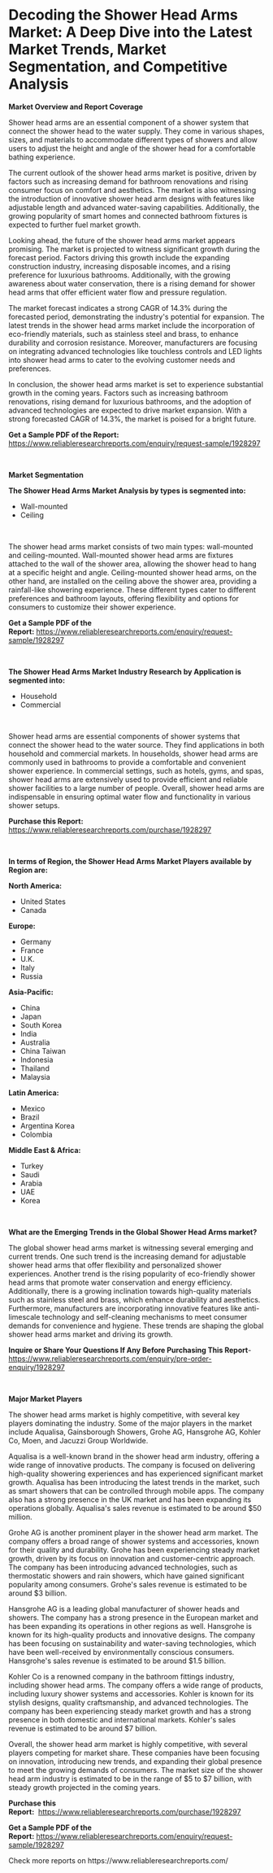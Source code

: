 <p><h1>Decoding the Shower Head Arms Market: A Deep Dive into the Latest Market Trends, Market Segmentation, and Competitive Analysis</h1></p><p><strong>Market Overview and Report Coverage</strong></p>
<p><p>Shower head arms are an essential component of a shower system that connect the shower head to the water supply. They come in various shapes, sizes, and materials to accommodate different types of showers and allow users to adjust the height and angle of the shower head for a comfortable bathing experience.</p><p>The current outlook of the shower head arms market is positive, driven by factors such as increasing demand for bathroom renovations and rising consumer focus on comfort and aesthetics. The market is also witnessing the introduction of innovative shower head arm designs with features like adjustable length and advanced water-saving capabilities. Additionally, the growing popularity of smart homes and connected bathroom fixtures is expected to further fuel market growth.</p><p>Looking ahead, the future of the shower head arms market appears promising. The market is projected to witness significant growth during the forecast period. Factors driving this growth include the expanding construction industry, increasing disposable incomes, and a rising preference for luxurious bathrooms. Additionally, with the growing awareness about water conservation, there is a rising demand for shower head arms that offer efficient water flow and pressure regulation.</p><p>The market forecast indicates a strong CAGR of 14.3% during the forecasted period, demonstrating the industry's potential for expansion. The latest trends in the shower head arms market include the incorporation of eco-friendly materials, such as stainless steel and brass, to enhance durability and corrosion resistance. Moreover, manufacturers are focusing on integrating advanced technologies like touchless controls and LED lights into shower head arms to cater to the evolving customer needs and preferences.</p><p>In conclusion, the shower head arms market is set to experience substantial growth in the coming years. Factors such as increasing bathroom renovations, rising demand for luxurious bathrooms, and the adoption of advanced technologies are expected to drive market expansion. With a strong forecasted CAGR of 14.3%, the market is poised for a bright future.</p></p>
<p><strong>Get a Sample PDF of the Report:</strong> <a href="https://www.reliableresearchreports.com/enquiry/request-sample/1928297">https://www.reliableresearchreports.com/enquiry/request-sample/1928297</a></p>
<p>&nbsp;</p>
<p><strong>Market Segmentation</strong></p>
<p><strong>The Shower Head Arms Market Analysis by types is segmented into:</strong></p>
<p><ul><li>Wall-mounted</li><li>Ceiling</li></ul></p>
<p>&nbsp;</p>
<p><p>The shower head arms market consists of two main types: wall-mounted and ceiling-mounted. Wall-mounted shower head arms are fixtures attached to the wall of the shower area, allowing the shower head to hang at a specific height and angle. Ceiling-mounted shower head arms, on the other hand, are installed on the ceiling above the shower area, providing a rainfall-like showering experience. These different types cater to different preferences and bathroom layouts, offering flexibility and options for consumers to customize their shower experience.</p></p>
<p><strong>Get a Sample PDF of the Report:</strong>&nbsp;<a href="https://www.reliableresearchreports.com/enquiry/request-sample/1928297">https://www.reliableresearchreports.com/enquiry/request-sample/1928297</a></p>
<p>&nbsp;</p>
<p><strong>The Shower Head Arms Market Industry Research by Application is segmented into:</strong></p>
<p><ul><li>Household</li><li>Commercial</li></ul></p>
<p>&nbsp;</p>
<p><p>Shower head arms are essential components of shower systems that connect the shower head to the water source. They find applications in both household and commercial markets. In households, shower head arms are commonly used in bathrooms to provide a comfortable and convenient shower experience. In commercial settings, such as hotels, gyms, and spas, shower head arms are extensively used to provide efficient and reliable shower facilities to a large number of people. Overall, shower head arms are indispensable in ensuring optimal water flow and functionality in various shower setups.</p></p>
<p><strong>Purchase this Report:</strong>&nbsp; <a href="https://www.reliableresearchreports.com/purchase/1928297">https://www.reliableresearchreports.com/purchase/1928297</a></p>
<p>&nbsp;</p>
<p><strong>In terms of Region, the Shower Head Arms Market Players available by Region are:</strong></p>
<p>
    <p> <strong> North America: </strong>
        <ul>
            <li>United States</li>
            <li>Canada</li>
        </ul>
        </p> 
    <p> <strong> Europe: </strong>
        <ul>
            <li>Germany</li>
            <li>France</li>
            <li>U.K.</li>
            <li>Italy</li>
            <li>Russia</li>
        </ul>
        </p> 
    <p> <strong> Asia-Pacific: </strong>
        <ul>
            <li>China</li>
            <li>Japan</li>
            <li>South Korea</li>
            <li>India</li>
            <li>Australia</li>
            <li>China Taiwan</li>
            <li>Indonesia</li>
            <li>Thailand</li>
            <li>Malaysia</li>
        </ul>
        </p> 
    <p> <strong> Latin America: </strong>
        <ul>
            <li>Mexico</li>
            <li>Brazil</li>
            <li>Argentina Korea</li>
            <li>Colombia</li>
        </ul>
        </p> 
    <p> <strong> Middle East & Africa: </strong>
        <ul>
            <li>Turkey</li>
            <li>Saudi</li>
            <li>Arabia</li>
            <li>UAE</li>
            <li>Korea</li>
        </ul>
    </p>
    </p>
<p>&nbsp;</p>
<p><strong>What are the Emerging Trends in the Global Shower Head Arms market?</strong></p>
<p><p>The global shower head arms market is witnessing several emerging and current trends. One such trend is the increasing demand for adjustable shower head arms that offer flexibility and personalized shower experiences. Another trend is the rising popularity of eco-friendly shower head arms that promote water conservation and energy efficiency. Additionally, there is a growing inclination towards high-quality materials such as stainless steel and brass, which enhance durability and aesthetics. Furthermore, manufacturers are incorporating innovative features like anti-limescale technology and self-cleaning mechanisms to meet consumer demands for convenience and hygiene. These trends are shaping the global shower head arms market and driving its growth.</p></p>
<p><strong>Inquire or Share Your Questions If Any Before Purchasing This Report</strong>- <a href="https://www.reliableresearchreports.com/enquiry/pre-order-enquiry/1928297">https://www.reliableresearchreports.com/enquiry/pre-order-enquiry/1928297</a></p>
<p>&nbsp;</p>
<p><strong>Major Market Players</strong></p>
<p><p>The shower head arms market is highly competitive, with several key players dominating the industry. Some of the major players in the market include Aqualisa, Gainsborough Showers, Grohe AG, Hansgrohe AG, Kohler Co, Moen, and Jacuzzi Group Worldwide.</p><p>Aqualisa is a well-known brand in the shower head arm industry, offering a wide range of innovative products. The company is focused on delivering high-quality showering experiences and has experienced significant market growth. Aqualisa has been introducing the latest trends in the market, such as smart showers that can be controlled through mobile apps. The company also has a strong presence in the UK market and has been expanding its operations globally. Aqualisa's sales revenue is estimated to be around $50 million.</p><p>Grohe AG is another prominent player in the shower head arm market. The company offers a broad range of shower systems and accessories, known for their quality and durability. Grohe has been experiencing steady market growth, driven by its focus on innovation and customer-centric approach. The company has been introducing advanced technologies, such as thermostatic showers and rain showers, which have gained significant popularity among consumers. Grohe's sales revenue is estimated to be around $3 billion.</p><p>Hansgrohe AG is a leading global manufacturer of shower heads and showers. The company has a strong presence in the European market and has been expanding its operations in other regions as well. Hansgrohe is known for its high-quality products and innovative designs. The company has been focusing on sustainability and water-saving technologies, which have been well-received by environmentally conscious consumers. Hansgrohe's sales revenue is estimated to be around $1.5 billion.</p><p>Kohler Co is a renowned company in the bathroom fittings industry, including shower head arms. The company offers a wide range of products, including luxury shower systems and accessories. Kohler is known for its stylish designs, quality craftsmanship, and advanced technologies. The company has been experiencing steady market growth and has a strong presence in both domestic and international markets. Kohler's sales revenue is estimated to be around $7 billion.</p><p>Overall, the shower head arm market is highly competitive, with several players competing for market share. These companies have been focusing on innovation, introducing new trends, and expanding their global presence to meet the growing demands of consumers. The market size of the shower head arm industry is estimated to be in the range of $5 to $7 billion, with steady growth projected in the coming years.</p></p>
<p><strong>Purchase this Report:</strong>&nbsp;&nbsp;<a href="https://www.reliableresearchreports.com/purchase/1928297">https://www.reliableresearchreports.com/purchase/1928297</a></p>
<p></p>
<p><strong>Get a Sample PDF of the Report:</strong>&nbsp;<a href="https://www.reliableresearchreports.com/enquiry/request-sample/1928297">https://www.reliableresearchreports.com/enquiry/request-sample/1928297</a></p>
<p>Check more reports on https://www.reliableresearchreports.com/</p>